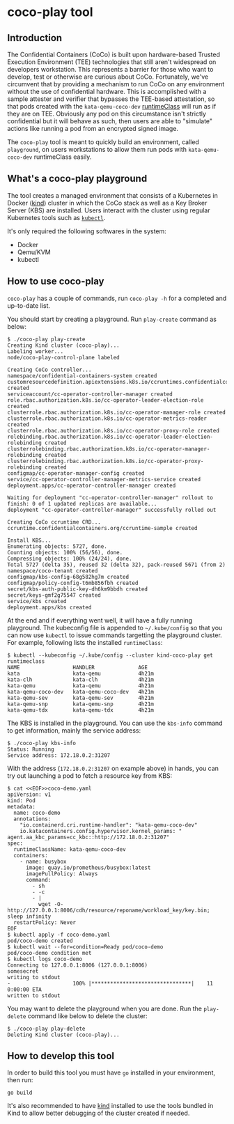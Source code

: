 # coco-play tool

## Introduction

The Confidential Containers (CoCo) is built upon hardware-based Trusted Execution Environment (TEE) technologies that still aren't widespread on developers workstation. This represents a barrier for those who want to develop, test or otherwise are curious about CoCo. Fortunately, we've circumvent that by providing a mechanism to run CoCo on any environment without the use of confidential hardware. This is accomplished with
a sample attester and verifier that bypasses the TEE-based attestation, so that pods created with the `kata-qemu-coco-dev` [runtimeClass](https://kubernetes.io/docs/concepts/containers/runtime-class/) will
run as if they are on TEE. Obviously any pod on this circumstance isn't strictly confidential but it will behave as such, then users are able to "simulate" actions like running a pod from an encrypted signed image. 

The `coco-play` tool is meant to quickly build an environment, called `playground`, on users workstations to allow them run pods with `kata-qemu-coco-dev` runtimeClass easily. 

## What's a coco-play playground

The tool creates a managed environment that consists of a Kubernetes in Docker ([kind](https://kind.sigs.k8s.io/)) cluster in which the CoCo stack as well as a Key Broker Server (KBS) are installed. Users interact with the cluster using regular Kubernetes tools such as [`kubectl`](https://kubernetes.io/docs/reference/kubectl/).

It's only required the following softwares in the system:

* Docker
* Qemu/KVM
* kubectl

## How to use coco-play

`coco-play` has a couple of commands, run `coco-play -h` for a completed and up-to-date list.

You should start by creating a playground. Run `play-create` command as below:

```shell
$ ./coco-play play-create
Creating Kind cluster (coco-play)...
Labeling worker...
node/coco-play-control-plane labeled

Creating CoCo controller...
namespace/confidential-containers-system created
customresourcedefinition.apiextensions.k8s.io/ccruntimes.confidentialcontainers.org created
serviceaccount/cc-operator-controller-manager created
role.rbac.authorization.k8s.io/cc-operator-leader-election-role created
clusterrole.rbac.authorization.k8s.io/cc-operator-manager-role created
clusterrole.rbac.authorization.k8s.io/cc-operator-metrics-reader created
clusterrole.rbac.authorization.k8s.io/cc-operator-proxy-role created
rolebinding.rbac.authorization.k8s.io/cc-operator-leader-election-rolebinding created
clusterrolebinding.rbac.authorization.k8s.io/cc-operator-manager-rolebinding created
clusterrolebinding.rbac.authorization.k8s.io/cc-operator-proxy-rolebinding created
configmap/cc-operator-manager-config created
service/cc-operator-controller-manager-metrics-service created
deployment.apps/cc-operator-controller-manager created

Waiting for deployment "cc-operator-controller-manager" rollout to finish: 0 of 1 updated replicas are available...
deployment "cc-operator-controller-manager" successfully rolled out

Creating CoCo ccruntime CRD...
ccruntime.confidentialcontainers.org/ccruntime-sample created

Install KBS...
Enumerating objects: 5727, done.
Counting objects: 100% (56/56), done.
Compressing objects: 100% (24/24), done.
Total 5727 (delta 35), reused 32 (delta 32), pack-reused 5671 (from 2)
namespace/coco-tenant created
configmap/kbs-config-68g582hg7m created
configmap/policy-config-t6mb856fbh created
secret/kbs-auth-public-key-dh6km9bbdh created
secret/keys-gmf2g75547 created
service/kbs created
deployment.apps/kbs created

```

At the end and if everything went well, it will have a fully running playground. The kubeconfig file is appended to `~/.kube/config` so that you can now use `kubectl` to issue commands targetting the playground cluster. For example, following lists the installed `runtimeClass`:

```shell
$ kubectl --kubeconfig ~/.kube/config --cluster kind-coco-play get runtimeclass
NAME                 HANDLER              AGE
kata                 kata-qemu            4h21m
kata-clh             kata-clh             4h21m
kata-qemu            kata-qemu            4h21m
kata-qemu-coco-dev   kata-qemu-coco-dev   4h21m
kata-qemu-sev        kata-qemu-sev        4h21m
kata-qemu-snp        kata-qemu-snp        4h21m
kata-qemu-tdx        kata-qemu-tdx        4h21m
```

The KBS is installed in the playground. You can use the `kbs-info` command to get information, mainly the service address:

```shell
$ ./coco-play kbs-info
Status: Running
Service address: 172.18.0.2:31207
```

With the address (`172.18.0.2:31207` on example above) in hands, you can try out launching a pod to fetch a resource key from KBS:

```shell
$ cat <<EOF>>coco-demo.yaml
apiVersion: v1
kind: Pod
metadata:
  name: coco-demo
  annotations:
    "io.containerd.cri.runtime-handler": "kata-qemu-coco-dev"
    io.katacontainers.config.hypervisor.kernel_params: " agent.aa_kbc_params=cc_kbc::http://172.18.0.2:31207"
spec:
  runtimeClassName: kata-qemu-coco-dev
  containers:
    - name: busybox
      image: quay.io/prometheus/busybox:latest
      imagePullPolicy: Always
      command:
        - sh
        - -c
        - |
          wget -O- http://127.0.0.1:8006/cdh/resource/reponame/workload_key/key.bin; sleep infinity
  restartPolicy: Never
EOF
$ kubectl apply -f coco-demo.yaml
pod/coco-demo created
$ kubectl wait --for=condition=Ready pod/coco-demo
pod/coco-demo condition met
$ kubectl logs coco-demo
Connecting to 127.0.0.1:8006 (127.0.0.1:8006)
somesecret
writing to stdout
-                    100% |********************************|    11  0:00:00 ETA
written to stdout
```

You may want to delete the playground when you are done. Run the `play-delete` command like below to delete the cluster:

```shell
$ ./coco-play play-delete
Deleting Kind cluster (coco-play)...
```

## How to develop this tool

In order to build this tool you must have `go` installed in your environment, then run:

```shell
go build
```

It's also recommended to have [kind](https://kind.sigs.k8s.io/) installed to use the tools bundled in Kind to allow better debugging of the cluster created if needed.
